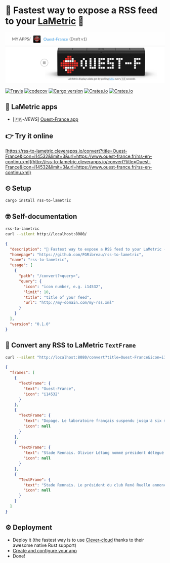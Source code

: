 # 🛫 Fastest way to expose a RSS feed to your [LaMetric](http://bit.ly/2zcEaTz) 🎩

[![lametric-app](/docs/lametric-app.jpg)](http://bit.ly/2zyD4SA)

[![Travis](https://img.shields.io/travis/rust-lang/rust.svg)](https://travis-ci.org/FGRibreau/rss-to-lametric) [![codecov](https://codecov.io/gh/FGRibreau/rss-to-lametric/branch/master/graph/badge.svg)](https://codecov.io/gh/FGRibreau/rss-to-lametric)
[![Cargo version](https://img.shields.io/crates/v/rss-to-lametric.svg)](https://crates.io/crates/rss-to-lametric) [![Crates.io](https://img.shields.io/crates/l/rss-to-lametric.svg)](https://crates.io/crates/rss-to-lametric) [![Crates.io](https://img.shields.io/crates/d/rss-to-lametric.svg)](https://crates.io/crates/rss-to-lametric)

## 📱 LaMetric apps

- [🇫🇷-*NEWS*] [Ouest-France app](http://bit.ly/2zyD4SA)

## 👉 Try it online

[https://rss-to-lametric.cleverapps.io/convert?title=Ouest-France&icon=i14532&limit=3&url=https://www.ouest-france.fr/rss-en-continu.xml](http://rss-to-lametric.cleverapps.io/convert?title=Ouest-France&icon=i14532&limit=3&url=https://www.ouest-france.fr/rss-en-continu.xml)


## ⏲ Setup

```bash
cargo install rss-to-lametric
```


## 🤓 Self-documentation

```bash
rss-to-lametric
curl --silent http://localhost:8080/
```

```json
{
  "description": "🛫 Fastest way to expose a RSS feed to your LaMetric - http://bit.ly/2zcEaTz 🎩",
  "homepage": "https://github.com/FGRibreau/rss-to-lametric",
  "name": "rss-to-lametric",
  "usage": [
    {
      "path": "/convert?<query>",
      "query": {
        "icon": "icon number, e.g. i14532",
        "limit": 10,
        "title": "title of your feed",
        "url": "http://my-domain.com/my-rss.xml"
      }
    }
  ],
  "version": "0.1.0"
}
```

## 🎩 Convert any RSS to LaMetric `TextFrame`

```bash
curl --silent "http://localhost:8080/convert?title=Ouest-France&icon=i14532&limit=3&url=https://www.ouest-france.fr/rss-en-continu.xml"
```

```json
{
  "frames": [
    {
      "TextFrame": {
        "text": "Ouest-France",
        "icon": "i14532"
      }
    },
    {
      "TextFrame": {
        "text": "Dopage. Le laboratoire français suspendu jusqu'à six mois",
        "icon": null
      }
    },
    {
      "TextFrame": {
        "text": "Stade Rennais. Olivier Létang nommé président délégué et manager général",
        "icon": null
      }
    },
    {
      "TextFrame": {
        "text": "Stade Rennais. Le président du club René Ruello annonce sa démission",
        "icon": null
      }
    }
  ]
}
```

## ⚙️ Deployment 
- Deploy it (the fastest way is to use [Clever-cloud](https://www.clever-cloud.com/doc/rust/rust/) thanks to their awesome native Rust support)
- [Create and configure your app](http://bit.ly/2hcJobb)
- Done!
